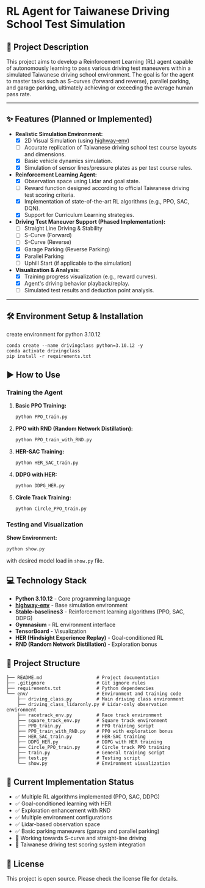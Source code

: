 # RL Agent for Taiwanese Driving School Test Simulation

## 🚀 Project Description

This project aims to develop a Reinforcement Learning (RL) agent capable of autonomously learning to pass various driving test maneuvers within a simulated Taiwanese driving school environment. The goal is for the agent to master tasks such as S-curves (forward and reverse), parallel parking, and garage parking, ultimately achieving or exceeding the average human pass rate.

---

## ✨ Features (Planned or Implemented)

* **Realistic Simulation Environment:**
    * [x] 2D Visual Simulation (using [highway-env](https://github.com/Farama-Foundation/HighwayEnv))
    * [ ] Accurate replication of Taiwanese driving school test course layouts and dimensions.
    * [x] Basic vehicle dynamics simulation.
    * [x] Simulation of sensor lines/pressure plates as per test course rules.
* **Reinforcement Learning Agent:**
    * [x] Observation space using Lidar and goal state.
    * [ ] Reward function designed according to official Taiwanese driving test scoring criteria.
    * [x] Implementation of state-of-the-art RL algorithms (e.g., PPO, SAC, DQN).
    * [x] Support for Curriculum Learning strategies.
* **Driving Test Maneuver Support (Phased Implementation):**
    * [ ] Straight Line Driving & Stability
    * [ ] S-Curve (Forward)
    * [ ] S-Curve (Reverse)
    * [x] Garage Parking (Reverse Parking)
    * [x] Parallel Parking
    * [ ] Uphill Start (if applicable to the simulation)
* **Visualization & Analysis:**
    * [x] Training progress visualization (e.g., reward curves).
    * [x] Agent's driving behavior playback/replay.
    * [ ] Simulated test results and deduction point analysis.

---

## 🛠️ Environment Setup & Installation

create environment for python 3.10.12

```
conda create --name drivingclass python=3.10.12 -y
conda activate drivingclass
pip install -r requirements.txt
```

## ▶️ How to Use

### Training the Agent

1. **Basic PPO Training:**
   ```bash
   python PPO_train.py
   ```

2. **PPO with RND (Random Network Distillation):**
   ```bash
   python PPO_train_with_RND.py
   ```

3. **HER-SAC Training:**
   ```bash
   python HER_SAC_train.py
   ```

4. **DDPG with HER:**
   ```bash
   python DDPG_HER.py
   ```

5. **Circle Track Training:**
   ```bash
   python Circle_PPO_train.py
   ```

### Testing and Visualization

**Show Environment:**
```bash
python show.py
```
with desired model load in `show.py` file.

## 💻 Technology Stack

- **Python 3.10.12** - Core programming language
- **[highway-env](https://github.com/Farama-Foundation/HighwayEnv)** - Base simulation environment
- **Stable-baselines3** - Reinforcement learning algorithms (PPO, SAC, DDPG)
- **Gymnasium** - RL environment interface
- **TensorBoard** - Visualization
- **HER (Hindsight Experience Replay)** - Goal-conditioned RL
- **RND (Random Network Distillation)** - Exploration bonus

## 📂 Project Structure

```
├── README.md                    # Project documentation
├── .gitignore                   # Git ignore rules
├── requirements.txt             # Python dependencies
└── env/                         # Environment and training code
    ├── driving_class.py         # Main driving class environment
    ├── driving_class_lidaronly.py # Lidar-only observation environment
    ├── racetrack_env.py         # Race track environment
    ├── square_track_env.py      # Square track environment
    ├── PPO_train.py             # PPO training script
    ├── PPO_train_with_RND.py    # PPO with exploration bonus
    ├── HER_SAC_train.py         # HER-SAC training
    ├── DDPG_HER.py              # DDPG with HER training
    ├── Circle_PPO_train.py      # Circle track PPO training
    ├── train.py                 # General training script
    ├── test.py                  # Testing script
    └── show.py                  # Environment visualization
```

## 🎯 Current Implementation Status

- ✅ Multiple RL algorithms implemented (PPO, SAC, DDPG)
- ✅ Goal-conditioned learning with HER
- ✅ Exploration enhancement with RND
- ✅ Multiple environment configurations
- ✅ Lidar-based observation space
- ✅ Basic parking maneuvers (garage and parallel parking)
- 🔄 Working towards S-curve and straight-line driving
- 🔄 Taiwanese driving test scoring system integration

## 📄 License

This project is open source. Please check the license file for details.
